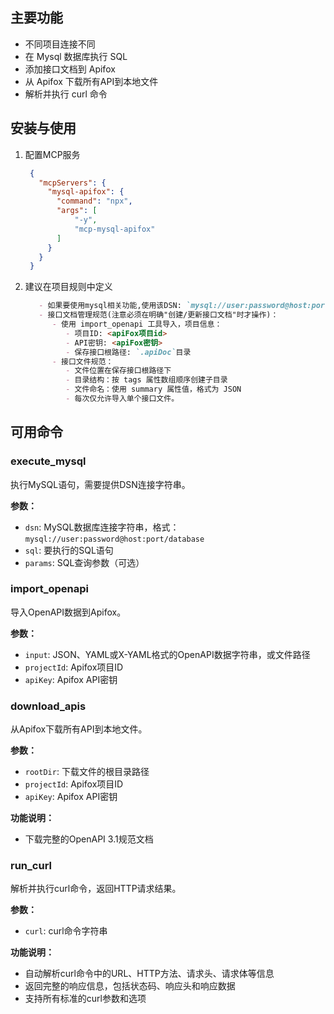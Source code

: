 
## 主要功能

- 不同项目连接不同
- 在 Mysql 数据库执行 SQL
- 添加接口文档到 Apifox
- 从 Apifox 下载所有API到本地文件
- 解析并执行 curl 命令

## 安装与使用
1. 配置MCP服务
   ```json
    {
      "mcpServers": {
        "mysql-apifox": {
          "command": "npx",
          "args": [
              "-y",
              "mcp-mysql-apifox"
          ]
        }
      }
    }
   ```
2. 建议在项目规则中定义
      ```md
         - 如果要使用mysql相关功能,使用该DSN: `mysql://user:password@host:port/database`
         - 接口文档管理规范(注意必须在明确"创建/更新接口文档"时才操作)：
            - 使用 import_openapi 工具导入，项目信息：
               - 项目ID: <apiFox项目id>
               - API密钥: <apiFox密钥>
               - 保存接口根路径: `.apiDoc`目录
            - 接口文件规范：
               - 文件位置在保存接口根路径下
               - 目录结构：按 tags 属性数组顺序创建子目录
               - 文件命名：使用 summary 属性值，格式为 JSON
               - 每次仅允许导入单个接口文件。
      ```

## 可用命令

### execute_mysql
执行MySQL语句，需要提供DSN连接字符串。

**参数：**
- `dsn`: MySQL数据库连接字符串，格式：`mysql://user:password@host:port/database`
- `sql`: 要执行的SQL语句
- `params`: SQL查询参数（可选）

### import_openapi
导入OpenAPI数据到Apifox。

**参数：**
- `input`: JSON、YAML或X-YAML格式的OpenAPI数据字符串，或文件路径
- `projectId`: Apifox项目ID
- `apiKey`: Apifox API密钥

### download_apis
从Apifox下载所有API到本地文件。

**参数：**
- `rootDir`: 下载文件的根目录路径
- `projectId`: Apifox项目ID
- `apiKey`: Apifox API密钥

**功能说明：**
- 下载完整的OpenAPI 3.1规范文档

### run_curl
解析并执行curl命令，返回HTTP请求结果。

**参数：**
- `curl`: curl命令字符串

**功能说明：**
- 自动解析curl命令中的URL、HTTP方法、请求头、请求体等信息
- 返回完整的响应信息，包括状态码、响应头和响应数据
- 支持所有标准的curl参数和选项
